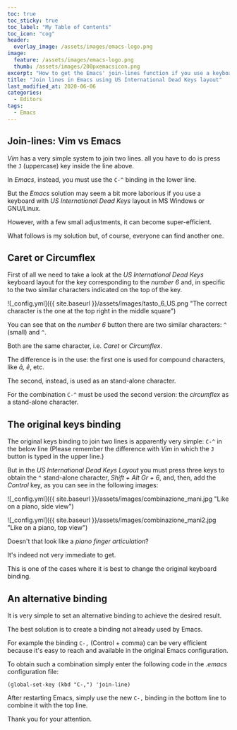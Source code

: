 ```yaml
---
toc: true
toc_sticky: true
toc_label: "My Table of Contents"
toc_icon: "cog"
header:
  overlay_image: /assets/images/emacs-logo.png
image:
  feature: /assets/images/emacs-logo.png
  thumb: /assets/images/200pxemacsicon.png
excerpt: "How to get the Emacs' join-lines function if you use a keyboard with US International with Dead Keys layout"
title: "Join lines in Emacs using US International Dead Keys layout"
last_modified_at: 2020-06-06
categories:
  - Editors
tags:
  - Emacs
---
```




## Join-lines: Vim vs Emacs ##

_Vim_ has a very simple system to join two lines. all you have to do is press the `J` (uppercase) key inside the line above.

In _Emacs_, instead, you must use the `C-^` binding in the lower line.

But the _Emacs_ solution  may seem  a bit more laborious if you use a keyboard with _US International Dead Keys_ layout in MS Windows or GNU/Linux.

However, with a few small adjustments, it can become super-efficient.

What follows is my solution but, of course, everyone can find another one.

## Caret or Circumflex  ##

<!---
Vedi questa pagina https://www.gabrielemerli.com/?p=3428
--->

First of all we need to  take a look at the _US International Dead Keys_ keyboard layout for the  key corresponding to the _number 6_ and,  in specific to the two similar characters indicated on the top of the key.


 ![_config.yml]({{ site.baseurl }}/assets/images/tasto_6_US.png "The correct character is the one at the top right in the middle square")



You can see that on the _number 6_ button there are two similar characters: `^` (small) and `^`. 

Both are the same character, i.e. _Caret_ or _Circumflex_.

The difference is in the use: the first one is used for compound characters, like _â, ê_, etc.

The second, instead, is used as an stand-alone character.

For the combination `C-^`  must be used the second version: the _circumflex_ as a stand-alone character.


## The original keys binding ##

The original keys binding to join two lines is apparently very simple: `C-^` in the below line (Please remember the difference with _Vim_ in which the `J` button is typed in the upper line.)

But in the _US International Dead Keys Layout_ you must press three keys to obtain the `^` stand-alone character, _Shift + Alt Gr + 6_, and, then, add the _Control_ key, as you can see in the following images:



![_config.yml]({{ site.baseurl }}/assets/images/combinazione_mani.jpg "Like on a piano, side view")


![_config.yml]({{ site.baseurl }}/assets/images/combinazione_mani2.jpg "Like on a piano, top view")


Doesn't that look like a _piano finger articulation_?


It's indeed not very immediate to get.

This is one of the cases where it is best to change the original keyboard binding.

## An alternative binding ##

It is very simple to set an alternative binding to achieve the desired result.

The best solution is to create a binding not already used by Emacs.

For example the binding  `C-,` (Control + comma) can be very efficient because it's easy to reach and available in the original  Emacs configuration.

To obtain such a combination simply enter the following code in the _.emacs_ configuration file:

``` elisp
(global-set-key (kbd "C-,") 'join-line)
```

After restarting Emacs, simply use the new `C-,` binding in the bottom line to combine it with the top line.

Thank you for your attention.
